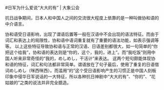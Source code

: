 #﻿日军为什么爱说“大大的有” | 大象公会

抗日战争期间，日本人和中国人之间的交流很大程度上依靠的是一种叫做协和语的中介语言。

协和语受日语影响，出现了谓语后置等一般在汉语中不会出现的语法特征。而由于词汇和表达上的局限性，协和语中语词重复就有了重要的语法功能，如表示强调等等。 以上这些特征导致协和语与正常的汉语、日语差别都很大，如一句简单的“你把这个给我”，协和语的表达则是“你的，这个，我的，进上”。而“我吃饭”则用中国人听来非常奇怪的“我的，めしめし，干活计”来表达。 这两个短句颇能体现协和语的特征，词汇和句法都非常简单。谓语放在了句子最后，使用了重复的日语借词めしめし（咪西咪西）。而滥用“的”这个受日语影响产生的习惯正是中国人刻板印象中侵华日军说话的一大特征，所以各种抗日神剧中“大大的有”、“你的”、“花姑娘的”之类的说法并非完全臆造。

